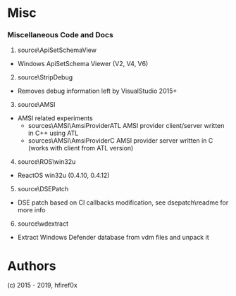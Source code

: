 # Misc

### Miscellaneous Code and Docs

1. source\ApiSetSchemaView
* Windows ApiSetSchema Viewer (V2, V4, V6)

2. source\StripDebug
* Removes debug information left by VisualStudio 2015+

3. source\AMSI
* AMSI related experiments
    * sources\AMSI\AmsiProviderATL 
AMSI provider client/server written in C++ using ATL
    * sources\AMSI\AmsiProviderC
AMSI provider server written in C (works with client from ATL version)

4. source\ROS\win32u
* ReactOS win32u (0.4.10, 0.4.12)

5. source\DSEPatch
* DSE patch based on CI callbacks modification, see dsepatch\readme for more info

6. source\wdextract
* Extract Windows Defender database from vdm files and unpack it


# Authors

(c) 2015 - 2019, hfiref0x

